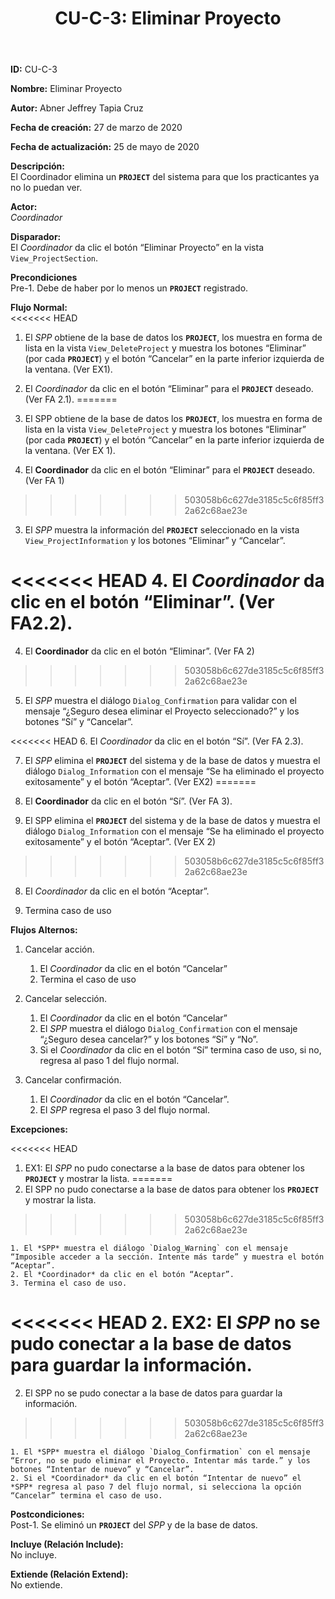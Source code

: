 ﻿---
layout: page
title: "CU-C-3: Eliminar Proyecto"
permalink: /design-specification/uc-descriptions/coordinator/cu-c-3/
hide_hero: true
---

**ID:** CU-C-3

**Nombre:** Eliminar Proyecto

**Autor:** Abner Jeffrey Tapia Cruz

**Fecha de creación:** 27 de marzo de 2020

**Fecha de actualización:** 25 de mayo de 2020

**Descripción:**  
El Coordinador elimina un **`PROJECT`** del sistema para que los practicantes ya no lo puedan ver.

**Actor:**  
*Coordinador*

**Disparador:**  
El *Coordinador* da clic el botón “Eliminar Proyecto” en la vista `View_ProjectSection`.

**Precondiciones**  
Pre-1. Debe de haber por lo menos un **`PROJECT`** registrado.

**Flujo Normal:**  
<<<<<<< HEAD
1. El *SPP* obtiene de la base de datos los **`PROJECT`**, los muestra en forma de lista en la vista `View_DeleteProject` y muestra los botones “Eliminar” (por cada **`PROJECT`**) y el botón “Cancelar” en la parte inferior izquierda de la ventana. (Ver EX1).

2. El *Coordinador* da clic en el botón “Eliminar” para el **`PROJECT`** deseado. (Ver FA 2.1).
=======
1. El SPP obtiene de la base de datos los **`PROJECT`**, los muestra en forma de lista en la vista `View_DeleteProject` y muestra los botones “Eliminar” (por cada **`PROJECT`**) y el botón “Cancelar” en la parte inferior izquierda de la ventana. (Ver EX 1).

2. El **Coordinador** da clic en el botón “Eliminar” para el **`PROJECT`** deseado. (Ver FA 1)
>>>>>>> 503058b6c627de3185c5c6f85ff32a62c68ae23e

3. El *SPP* muestra la información del **`PROJECT`** seleccionado en la vista `View_ProjectInformation` y los botones “Eliminar” y “Cancelar”.

<<<<<<< HEAD
4. El *Coordinador* da clic en el botón “Eliminar”. (Ver FA2.2).
=======
4. El **Coordinador** da clic en el botón “Eliminar”. (Ver FA 2)
>>>>>>> 503058b6c627de3185c5c6f85ff32a62c68ae23e

5. El *SPP* muestra el diálogo `Dialog_Confirmation` para validar con el mensaje “¿Seguro desea eliminar el Proyecto seleccionado?” y los botones “Sí” y “Cancelar”.

<<<<<<< HEAD
6. El *Coordinador* da clic en el botón “Sí”. (Ver FA 2.3).

7. El *SPP* elimina el **`PROJECT`** del sistema y de la base de datos y muestra el diálogo `Dialog_Information` con el mensaje “Se ha eliminado el proyecto exitosamente” y el botón “Aceptar”. (Ver EX2)
=======
6. El **Coordinador** da clic en el botón “Sí”. (Ver FA 3).

7. El SPP elimina el **`PROJECT`** del sistema y de la base de datos y muestra el diálogo `Dialog_Information` con el mensaje “Se ha eliminado el proyecto exitosamente” y el botón “Aceptar”. (Ver EX 2)
>>>>>>> 503058b6c627de3185c5c6f85ff32a62c68ae23e

8. El *Coordinador* da clic en el botón “Aceptar”.

9. Termina caso de uso

**Flujos Alternos:**  

1. Cancelar acción.

	1. El *Coordinador* da clic en el botón “Cancelar”
	2. Termina el caso de uso

2. Cancelar selección.

	1. El *Coordinador* da clic en el botón “Cancelar”
	2. El *SPP* muestra el diálogo `Dialog_Confirmation` con el mensaje “¿Seguro desea cancelar?” y los botones “Sí” y “No”.
	3. Si el *Coordinador* da clic en el botón “Sí” termina caso de uso, si no, regresa al paso 1 del flujo normal.

3. Cancelar confirmación.

	1. El *Coordinador* da clic en el botón “Cancelar”.
	2. El *SPP* regresa el paso 3 del flujo normal.

**Excepciones:**  

<<<<<<< HEAD
1. EX1: El *SPP* no pudo conectarse a la base de datos para obtener los **`PROJECT`** y mostrar la lista.
=======
1. El SPP no pudo conectarse a la base de datos para obtener los **`PROJECT`** y mostrar la lista.
>>>>>>> 503058b6c627de3185c5c6f85ff32a62c68ae23e

	1. El *SPP* muestra el diálogo `Dialog_Warning` con el mensaje “Imposible acceder a la sección. Intente más tarde” y muestra el botón “Aceptar”.
	2. El *Coordinador* da clic en el botón “Aceptar”.
	3. Termina el caso de uso.

<<<<<<< HEAD
2. EX2: El *SPP* no se pudo conectar a la base de datos para guardar la información.
=======
2. El SPP no se pudo conectar a la base de datos para guardar la información.
>>>>>>> 503058b6c627de3185c5c6f85ff32a62c68ae23e

	1. El *SPP* muestra el diálogo `Dialog_Confirmation` con el mensaje “Error, no se pudo eliminar el Proyecto. Intentar más tarde.” y los botones “Intentar de nuevo” y “Cancelar”.
	2. Si el *Coordinador* da clic en el botón “Intentar de nuevo” el *SPP* regresa al paso 7 del flujo normal, si selecciona la opción “Cancelar” termina el caso de uso.

**Postcondiciones:**  
Post-1. Se eliminó un **`PROJECT`** del *SPP* y de la base de datos.

**Incluye (Relación Include):**  
No incluye.

**Extiende (Relación Extend):**  
No extiende.
